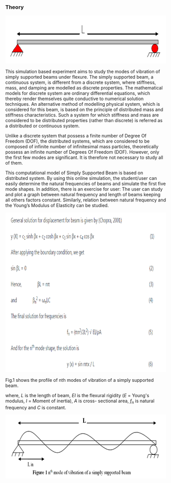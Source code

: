 ### Theory

<center><img src="images/th.png" height="150px"/></center>

This simulation based experiment aims to study the modes of vibration of simply supported beams under flexure. The simply supported beam, a continuous system, is different from a discrete system, where stiffness, mass, and damping are modelled as discrete properties. The mathematical models for discrete system are ordinary differential equations, which thereby render themselves quite conductive to numerical solution techniques. An alternative method of modelling physical system, which is considered for this beam, is based on the principle of distributed mass and stiffness characteristics. Such a system for which stiffness and mass are considered to be distributed properties (rather than discrete) is referred as a distributed or continuous system.

Unlike a discrete system that possess a finite number of Degree Of Freedom&nbsp;(DOF), the distributed systems, which are considered to be composed of infinite number of infinitesimal mass particles, theoretically possess an infinite number of Degrees Of Freedom&nbsp;(DOF). However, only the first few modes are significant. It is therefore not necessary to study all of them.

This computational model of Simply Supported Beam is based on distributed system. By using this online simulation, the student/user can easily determine the natural frequencies of beams and simulate the first five mode shapes. In addition, there is an exercise for user: The user can study and plot a graph between natural frequency and length of beams keeping all others factors constant. Similarly, relation between natural frequency and the Young’s Modulus of Elasticity can be studied.


<img src="images/formlsq1.png" style="height:499px;" draggable="false">

Fig.1 shows the profile of nth modes of vibration of a simply supported beam.

where, <i>L</i> is the length of beam, <i>EI</i> is the flexural rigidity (<i>E</i> = Young's modulus, <i>I</i> = Moment of inertia), <i>A</i> is cross- sectional area, <i>f<sub>n</sub></i> is natural frequency and <i>C</i> is constant.

<center><img src="images/th1.png" height="200px"></center>

